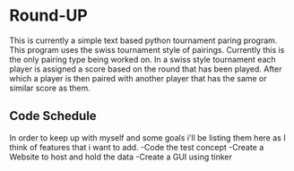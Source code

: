 # Round-UP
This is currently a simple text based python tournament paring program. This program uses the swiss tournament style of pairings. Currently this is the only pairing type being worked on.
In a swiss style tournament each player is assigned a score based on the round that has been played. After which a player is then paired with another player that has the same or similar score as them. 
## Code Schedule 
In order to keep up with myself and some goals i'll be listing them here as I think of features that i want to add.
-Code the test concept
-Create a Website to host and hold the data
-Create a GUI using tinker

